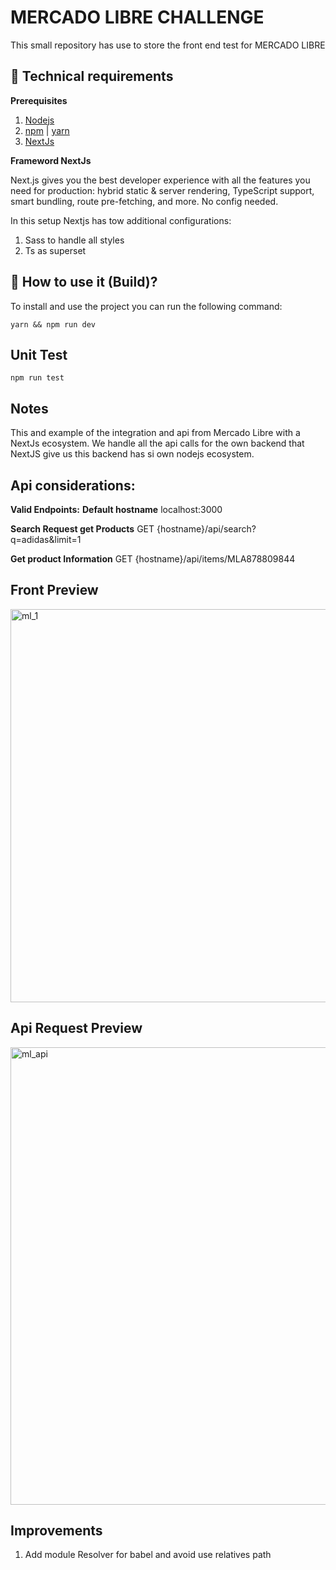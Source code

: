 # MERCADO LIBRE CHALLENGE

This small repository has use to store the front end test for MERCADO LIBRE

##  :floppy_disk: Technical requirements

**Prerequisites**

1. [Nodejs](https://nodejs.dev/)
2. [npm](https://www.npmjs.com/) | [yarn](https://yarnpkg.com/)
3. [NextJs](https://nextjs.org/)

**Frameword NextJs**

Next.js gives you the best developer experience with all the features you need for production: hybrid static & server rendering, TypeScript support, smart bundling, route pre-fetching, and more. No config needed.

In this setup Nextjs has tow additional configurations:

1. Sass to handle all styles
2. Ts  as superset

##  :rocket: How to use it (Build)?

To install and use the project you can run the following command: 
```
yarn && npm run dev
```

## Unit Test
```
npm run test
```

## Notes

This and example of the integration and api from Mercado Libre with a NextJs ecosystem. We handle all the api calls for the own backend that NextJS give us this backend has si own nodejs ecosystem.

## Api considerations:

**Valid Endpoints:**
  **Default hostname** localhost:3000

  **Search Request get Products**
    GET {hostname}/api/search?q=adidas&limit=1

  **Get product Information**
    GET {hostname}/api/items/MLA878809844

## Front Preview
<img width="629" alt="ml_1" src="https://user-images.githubusercontent.com/42686771/120083969-141af000-c092-11eb-84fa-3a6a41ead72c.png">

## Api Request Preview
<img width="732" alt="ml_api" src="https://user-images.githubusercontent.com/42686771/120084001-60fec680-c092-11eb-8388-40bf4229bfeb.png">

## Improvements

1. Add module Resolver for babel and avoid use relatives path
